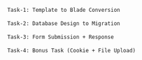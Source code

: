 ``Task-1: Template to Blade Conversion`` <br><br>
``Task-2: Database Design to Migration`` <br><br>
``Task-3: Form Submission + Response`` <br><br>
``Task-4: Bonus Task (Cookie + File Upload)``
